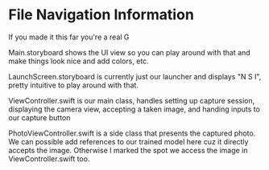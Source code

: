 # File Navigation Information

If you made it this far you're a real G

Main.storyboard shows the UI view so you can play around with that and make things look nice and add colors, etc.

LaunchScreen.storyboard is currently just our launcher and displays "N S I", pretty intuitive to play around with that.

ViewController.swift is our main class, handles setting up capture session, displaying the camera view, accepting a taken image, and handing inputs to our capture button

PhotoViewController.swift is a side class that presents the captured photo. We can possible add references to our trained model here cuz it directly accepts the image. Otherwise I marked the spot we access the image in ViewController.swift too.
